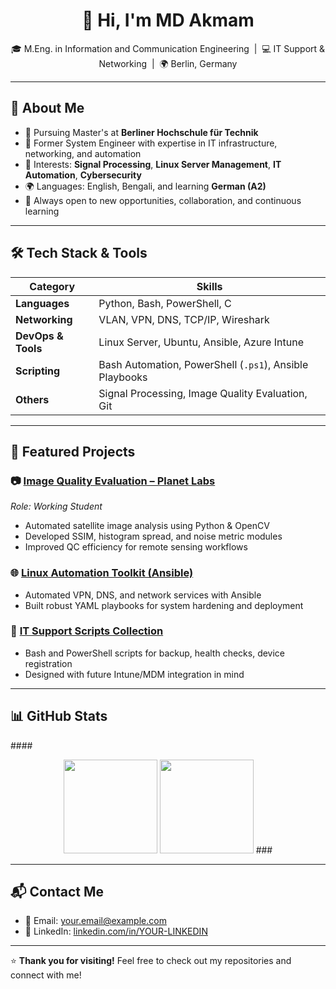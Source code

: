 <h1 align="center">👋 Hi, I'm MD Akmam</h1>

<p align="center">
  🎓 M.Eng. in Information and Communication Engineering &nbsp;|&nbsp; 💻 IT Support & Networking &nbsp;|&nbsp; 🌍 Berlin, Germany  
</p>

---

## 🔹 About Me

- 🎯 Pursuing Master's at **Berliner Hochschule für Technik**
- 💼 Former System Engineer with expertise in IT infrastructure, networking, and automation
- 🧠 Interests: **Signal Processing**, **Linux Server Management**, **IT Automation**, **Cybersecurity**
- 🌍 Languages: English, Bengali, and learning **German (A2)**
- 🚀 Always open to new opportunities, collaboration, and continuous learning

---

## 🛠️ Tech Stack & Tools

| Category         | Skills                                                   |
|------------------|---------------------------------------------------------|
| **Languages**    | Python, Bash, PowerShell, C                             |
| **Networking**   | VLAN, VPN, DNS, TCP/IP, Wireshark                       |
| **DevOps & Tools** | Linux Server, Ubuntu, Ansible, Azure Intune           |
| **Scripting**    | Bash Automation, PowerShell (`.ps1`), Ansible Playbooks |
| **Others**       | Signal Processing, Image Quality Evaluation, Git        |

---

## 📌 Featured Projects

### 📷 [Image Quality Evaluation – Planet Labs](https://github.com/Md-Akmam/image-quality-checker)
*Role: Working Student*  
- Automated satellite image analysis using Python & OpenCV  
- Developed SSIM, histogram spread, and noise metric modules  
- Improved QC efficiency for remote sensing workflows

### 🌐 [Linux Automation Toolkit (Ansible)](https://github.com/Md-Akmam/linux-ansible-deploy)
- Automated VPN, DNS, and network services with Ansible  
- Built robust YAML playbooks for system hardening and deployment

### 🧰 [IT Support Scripts Collection](https://github.com/Md-Akmam/it-support-tools)
- Bash and PowerShell scripts for backup, health checks, device registration  
- Designed with future Intune/MDM integration in mind

---

## 📊 GitHub Stats

####<p align="center">
  <img src="https://github-readme-stats.vercel.app/api?username=Md-Akmam&show_icons=true&theme=default" height="150">
  <img src="https://github-readme-stats.vercel.app/api/top-langs/?username=Md-Akmam&layout=compact&theme=default" height="150">
###</p>

---

## 📬 Contact Me

- 📧 Email: [your.email@example.com](mailto:akmam.syl@gmail.com)  
- 💼 LinkedIn: [linkedin.com/in/YOUR-LINKEDIN](https://www.linkedin.com/in/md-akmam-839918300/)  

---

⭐️ **Thank you for visiting!** Feel free to check out my repositories and connect with me!
````
